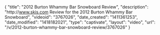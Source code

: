{
    "title": "2012 Burton Whammy Bar Snowboard Review",
    "description": "http:\/\/www.skis.com Review for the 2012 Burton Whammy Bar Snowboard",
    "videoid": "3767026",
    "date_created": "1411361253",
    "date_modified": "1418182021",
    "type": "captivate",
    "layout": "video",
    "url": "\/v\/2012-burton-whammy-bar-snowboard-review\/3767026"
}